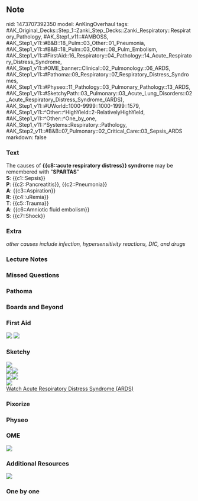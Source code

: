 ## Note
nid: 1473707392350
model: AnKingOverhaul
tags: #AK_Original_Decks::Step_1::Zanki_Step_Decks::Zanki_Respiratory::Respiratory_Pathology, #AK_Step1_v11::#AMBOSS, #AK_Step1_v11::#B&B::18_Pulm::03_Other::01_Pneumonia, #AK_Step1_v11::#B&B::18_Pulm::03_Other::08_Pulm_Embolism, #AK_Step1_v11::#FirstAid::16_Respiratory::04_Pathology::14_Acute_Respiratory_Distress_Syndrome, #AK_Step1_v11::#OME_banner::Clinical::02_Pulmonology::06_ARDS, #AK_Step1_v11::#Pathoma::09_Respiratory::07_Respiratory_Distress_Syndromes, #AK_Step1_v11::#Physeo::11_Pathology::03_Pulmonary_Pathology::13_ARDS, #AK_Step1_v11::#SketchyPath::03_Pulmonary::03_Acute_Lung_Disorders::02_Acute_Respiratory_Distress_Syndrome_(ARDS), #AK_Step1_v11::#UWorld::1000-9999::1000-1999::1579, #AK_Step1_v11::^Other::^HighYield::2-RelativelyHighYield, #AK_Step1_v11::^Other::^One_by_one, #AK_Step1_v11::^Systems::Respiratory::Pathology, #AK_Step2_v11::#B&B::07_Pulmonary::02_Critical_Care::03_Sepsis_ARDS
markdown: false

### Text
<div>
  The causes of <b>{{c8::acute respiratory distress}} syndrome</b>
  may be remembered with "<b>SPARTAS</b>"
</div>
<div style="centerbox">
  <div class="mnemonics">
    <div>
      <b>S</b>: {{c1::Sepsis}}
    </div>
    <div>
      <b>P</b>: {{c2::Pancreatitis}}, {{c2::Pneumonia}}
    </div>
    <div>
      <b>A</b>: {{c3::Aspiration}}
    </div>
    <div>
      <b>R</b>: {{c4::uRemia}}
    </div>
    <div>
      <b>T</b>: {{c5::Trauma}}
    </div>
    <div>
      <b>A</b>: {{c6::Amniotic fluid embolism}}
    </div>
    <div>
      <b>S</b>: {{c7::Shock}}
    </div>
  </div>
</div>

### Extra
<i>other causes include infection, hypersensitivity reactions, DIC,
and drugs</i>

### Lecture Notes


### Missed Questions


### Pathoma


### Boards and Beyond


### First Aid
<img src="tmpP71siJ.png"> <img src="tmp_vhk7z.png">

### Sketchy
<div><img src=
"Screen%20Shot%202019-10-21%20at%208.17.59%20AM.png"></div>
<div><img src="sepsis_1566160514431.jpg"><img src=
"aspiration_1566160514431.jpg"></div>
<div><img src="pneumonia%20_1566160514431.jpg"><img src=
"pancreatitis_1566160514431.jpg"></div>
<div><img src="TRALI_1566160514431.jpg"></div><a href=
"https://dashboard.sketchy.com/study/medical/courses/medical-pathophysiology/units/medical-pathophysiology-pulmonary/videos/medical-pathophysiology-pulmonary-acute-lung-disorders-acute-respiratory-distress-syndrome-ards?utm_source=anki&utm_medium=partnership&utm_campaign=february_update&utm_content=medical">Watch
Acute Respiratory Distress Syndrome (ARDS)</a>

### Pixorize


### Physeo


### OME
<div class="ome-widget">
  <a href=
  "https://onlinemeded.org/spa/pulmonology/ards/acquire?ref=anki"><img src="_OME_AnkiFlashcards_Lesson_6.png"></a>
</div>

### Additional Resources
<img src="Screen%20Shot%202019-10-09%20at%208.13.23%20AM.png">

### One by one

